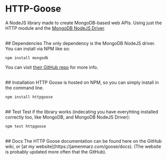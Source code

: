 HTTP-Goose
==========
A NodeJS library made to create MongoDB-based web APIs.  Using just the HTTP module and the [MongoDB NodeJS Driver](https://github.com/JamenMarz/HTTP-Goose).

<br>
## Dependencies
The only dependency is the MongoDB NodeJS driver.  You can install via NPM like so:

```
npm install mongodb
```

You can visit [their GitHub repo](https://github.com/mongodb/node-mongodb-native) for more info.

<br>
## Installation
HTTP Goose is hosted on NPM, so you can simply install in the command line.

```
npm install httpgoose
```
<br>
## Test
Test if the library works (indecating you have everyhting installed correctly too, like MongoDB, and MongoDB NodeJS Driver):

```
npm test httpgoose
```
<br>
## Docs
The HTTP Goose documentation can be found here on the GitHub wiki, or [at my website](https://jamenmarz.com/goose/docs).  (The website is probably updated more often that the GitHub).
